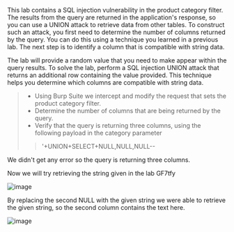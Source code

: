 This lab contains a SQL injection vulnerability in the product category filter. The results from the query are returned in the application's response, so you can use a UNION attack to retrieve data from other tables. To construct such an attack, you first need to determine the number of columns returned by the query. You can do this using a technique you learned in a previous lab. The next step is to identify a column that is compatible with string data.

The lab will provide a random value that you need to make appear within the query results. To solve the lab, perform a SQL injection UNION attack that returns an additional row containing the value provided. This technique helps you determine which columns are compatible with string data.

> *  Using Burp Suite we intercept and modify the request that sets the product category filter.
> * Determine the number of columns that are being returned by the query.
> * Verify that the query is returning three columns, using the following payload in the category parameter
>> '+UNION+SELECT+NULL,NULL,NULL--

We didn't get any error so the query is returning three columns.

Now we will try retrieving the string given in the lab GF7tfy

![image](https://github.com/udayk01/Web-Security/assets/52235763/4e99eece-e101-466d-80eb-dc90f90cedbf)

By replacing the second NULL with the given string we were able to retrieve the given string, so the second column contains the text here.

![image](https://github.com/udayk01/Web-Security/assets/52235763/241d64c5-e21d-46a2-bb8e-674b08f22553)

